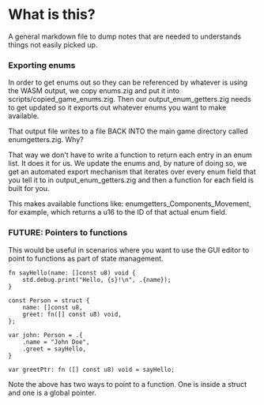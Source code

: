 # What is this?

A general markdown file to dump notes that are needed to understands things not easily picked up.

### Exporting enums

In order to get enums out so they can be referenced by whatever is using the WASM output, we copy enums.zig and put it into scripts/copied_game_enums.zig. Then our output_enum_getters.zig needs to get updated so it exports out whatever enums you want to make available.

That output file writes to a file BACK INTO the main game directory called enumgetters.zig. Why?

That way we don't have to write a function to return each entry in an enum list. It does it for us. We update the enums and, by nature of doing so, we get an automated export mechanism that iterates over every enum field that you tell it to in output_enum_getters.zig and then a function for each field is built for you.

This makes available functions like: enumgetters_Components_Movement, for example, which returns a u16 to the ID of that actual enum field.

### FUTURE: Pointers to functions

This would be useful in scenarios where you want to use the GUI editor to point to functions as part of state management.

```
fn sayHello(name: []const u8) void {
    std.debug.print("Hello, {s}!\n", .{name});
}

const Person = struct {
    name: []const u8,
    greet: fn([] const u8) void,
};

var john: Person = .{
    .name = "John Doe",
    .greet = sayHello,
}

var greetPtr: fn ([] const u8) void = sayHello;
```

Note the above has two ways to point to a function. One is inside a struct and one is a global pointer.